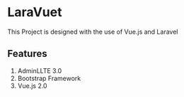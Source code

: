 
# LaraVuet

This Project is designed with the use of Vue.js and Laravel

## Features
1. AdminLLTE 3.0
2. Bootstrap Framework
3. Vue.js 2.0


